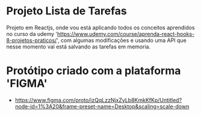 # Projeto Lista de Tarefas
Projeto em Reactjs, onde vou está aplicando todos os conceitos aprendidos no curso da udemy 'https://www.udemy.com/course/aprenda-react-hooks-8-projetos-praticos/', com algumas modificações e usando uma API que nesse momento vai está salvando as tarefas em memoria.

# Protótipo criado com a plataforma 'FIGMA'
  * https://www.figma.com/proto/jzQqLzzNjxZyLb8KmkKfKp/Untitled?node-id=1%3A20&frame-preset-name=Desktop&scaling=scale-down

